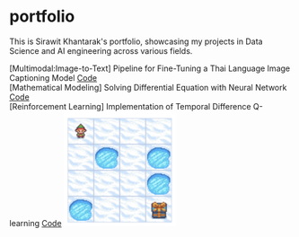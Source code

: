 # portfolio

This is Sirawit Khantarak's portfolio, showcasing my projects in Data Science and AI engineering across various fields.

[Multimodal:Image-to-Text] Pipeline for Fine-Tuning a Thai Language Image Captioning Model [Code](https://github.com/lesinthome/portfolio/blob/main/showcase_blip2_imgcapt4th.ipynb)<br>
[Mathematical Modeling] Solving Differential Equation with Neural Network [Code](https://github.com/lesinthome/portfolio/blob/main/lagaris_method_pytorch.ipynb)<br>
[Reinforcement Learning] Implementation of Temporal Difference Q-learning [Code](https://github.com/lesinthome/portfolio/blob/main/frozen_lake_offpolicy_td_qlearning.ipynb)
<img src="https://github.com/lesinthome/portfolio/blob/main/frozen_lake.png" alt="Frozen Lake" width="200" />
